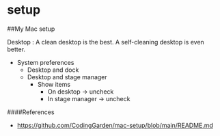 # setup

##My Mac setup

Desktop : 
A clean desktop is the best. A self-cleaning desktop is even better.

- System preferences
   - Desktop and dock
   - Desktop and stage manager
       - Show items
           - On desktop -> uncheck
           - In stage manager -> uncheck
  


####References
- https://github.com/CodingGarden/mac-setup/blob/main/README.md

